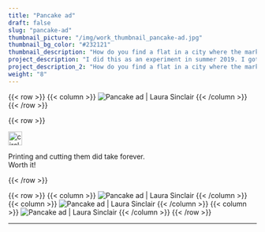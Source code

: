 ```yaml
---
title: "Pancake ad"
draft: false
slug: "pancake-ad"
thumbnail_picture: "/img/work_thumbnail_pancake-ad.jpg"
thumbnail_bg_color: "#232121"
thumbnail_description: "How do you find a flat in a city where the market has gone head over heels? \n By making people smile."
project_description: "I did this as an experiment in summer 2019. I got ACTUAL EMAILS from people who offered flats, or just wanted to chat. How cool is that?"
project_description_2: "How do you find a flat in a city where the market has gone head over heels? By making people smile."
weight: "8"
---
```


{{< row >}}
	{{< column >}}
		<img src="/img/work/work_pancakead-001.jpg" alt="Pancake ad | Laura Sinclair" class="rounded shadow">
	{{< /column >}}
{{< /row >}}

{{< row >}}
    <div class="col-12 col-md-7 mt-4 mx-auto text-center">
        <img src="/img/icon_blobbycircle.svg" width="28" class="mb-3 flip-6 delay-1" alt="circle icon">
        <p>
        	Printing and cutting them did take forever.<br>
        	Worth it!
        </p>
    </div>
{{< /row >}}

{{< row >}}
	{{< column >}}
		<img src="/img/work/work_pancakead-002.jpg" alt="Pancake ad | Laura Sinclair" class="rounded shadow">
	{{< /column >}}
	{{< column >}}
		<img src="/img/work/work_pancakead-003.jpg" alt="Pancake ad | Laura Sinclair" class="rounded shadow">
	{{< /column >}}
	{{< column >}}
		<img src="/img/work/work_pancakead-004.jpg" alt="Pancake ad | Laura Sinclair" class="rounded shadow">
	{{< /column >}}
{{< /row >}}

---